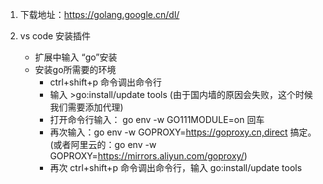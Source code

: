 1. 下载地址：https://golang.google.cn/dl/

2. vs code 安装插件
   - 扩展中输入 “go”安装
   - 安装go所需要的环境
     - ctrl+shift+p 命令调出命令行 
     - 输入 >go:install/update tools (由于国内墙的原因会失败，这个时候我们需要添加代理)
     - 打开命令行输入： go env -w GO111MODULE=on  回车
     - 再次输入：go env -w GOPROXY=https://goproxy.cn,direct 搞定。(或者阿里云的：go env -w GOPROXY=https://mirrors.aliyun.com/goproxy/)
     - 再次 ctrl+shift+p 命令调出命令行，输入 go:install/update tools